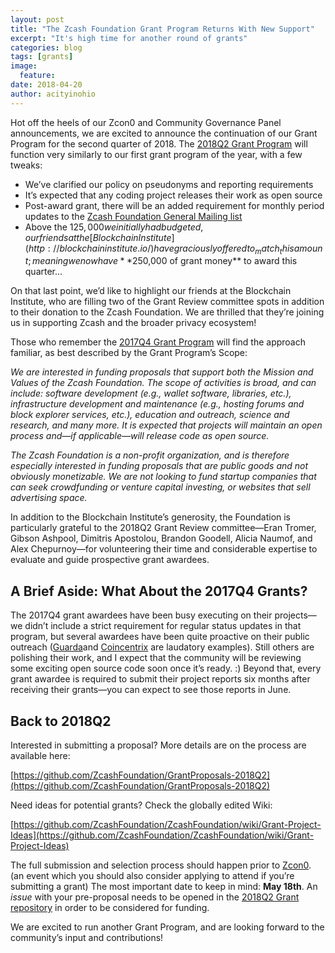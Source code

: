 ```yaml
---
layout: post
title: "The Zcash Foundation Grant Program Returns With New Support"
excerpt: "It's high time for another round of grants"
categories: blog
tags: [grants]
image:
  feature: 
date: 2018-04-20
author: acityinohio
---
```


Hot off the heels of our Zcon0 and Community Governance Panel announcements, we are excited to announce the continuation of our Grant Program for the second quarter of 2018. The [2018Q2 Grant Program](https://github.com/ZcashFoundation/GrantProposals-2018Q2) will function very similarly to our first grant program of the year, with a few tweaks:

- We’ve clarified our policy on pseudonyms and reporting requirements
- It’s expected that any coding project releases their work as open source
- Post-award grant, there will be an added requirement for monthly period updates to the [Zcash Foundation General Mailing list](https://lists.zfnd.org/mailman/listinfo/general)
- Above the $125,000 we initially had budgeted, our friends at the [Blockchain Institute](http://blockchaininstitute.io/) have graciously offered to _match_ this amount; meaning we now have **$250,000 of grant money** to award this quarter…

On that last point, we’d like to highlight our friends at the Blockchain Institute, who are filling two of the Grant Review committee spots in addition to their donation to the Zcash Foundation. We are thrilled that they’re joining us in supporting Zcash and the broader privacy ecosystem!

Those who remember the [2017Q4 Grant Program](https://zfnd.org/blog/grant-awards/) will find the approach familiar, as best described by the Grant Program’s Scope:

*We are interested in funding proposals that support both the Mission and Values of the Zcash Foundation. The scope of activities is broad, and can include: software development (e.g., wallet software, libraries, etc.), infrastructure development and maintenance (e.g., hosting forums and block explorer services, etc.), education and outreach, science and research, and many more. It is expected that projects will maintain an open process and—if applicable—will release code as open source.*

*The Zcash Foundation is a non-profit organization, and is therefore especially interested in funding proposals that are public goods and not obviously monetizable. We are not looking to fund startup companies that can seek crowdfunding or venture capital investing, or websites that sell advertising space.*

In addition to the Blockchain Institute’s generosity, the Foundation is particularly grateful to the 2018Q2 Grant Review committee—Eran Tromer, Gibson Ashpool, Dimitris Apostolou, Brandon Goodell, Alicia Naumof, and Alex Chepurnoy—for volunteering their time and considerable expertise to evaluate and guide prospective grant awardees.

## A Brief Aside: What About the 2017Q4 Grants?

The 2017Q4 grant awardees have been busy executing on their projects—we didn’t include a strict requirement for regular status updates in that program, but several awardees have been quite proactive on their public outreach ([Guarda](https://github.com/ZcashFoundation/GrantProposals-2017Q4/issues/16)and [Coincentrix](https://github.com/ZcashFoundation/GrantProposals-2017Q4/issues/10) are laudatory examples). Still others are polishing their work, and I expect that the community will be reviewing some exciting open source code soon once it’s ready. :) Beyond that, every grant awardee is required to submit their project reports six months after receiving their grants—you can expect to see those reports in June.

## Back to 2018Q2

Interested in submitting a proposal? More details are on the process are available here:

[https://github.com/ZcashFoundation/GrantProposals-2018Q2](https://github.com/ZcashFoundation/GrantProposals-2018Q2)

Need ideas for potential grants? Check the globally edited Wiki:

[https://github.com/ZcashFoundation/ZcashFoundation/wiki/Grant-Project-Ideas](https://github.com/ZcashFoundation/ZcashFoundation/wiki/Grant-Project-Ideas)

The full submission and selection process should happen prior to [Zcon0](https://zfnd.org/zcon/). (an event which you should also consider applying to attend if you’re submitting a grant) The most important date to keep in mind: **May 18th**. An *issue* with your pre-proposal needs to be opened in the [2018Q2 Grant repository](https://github.com/ZcashFoundation/GrantProposals-2018Q2/) in order to be considered for funding.

We are excited to run another Grant Program, and are looking forward to the community’s input and contributions!

